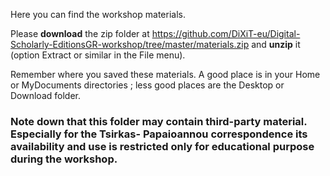 Here you can find the workshop materials.

Please **download** the zip folder at <https://github.com/DiXiT-eu/Digital-Scholarly-EditionsGR-workshop/tree/master/materials.zip> and **unzip** it (option Extract or similar in the File menu).

Remember where you saved these materials. A good place is in your Home or MyDocuments directories ; less good places are the Desktop or Download folder.


<h3>Note down that this folder may contain third-party material. Especially for the Tsirkas- Papaioannou correspondence its availability and use is restricted only for educational purpose during the workshop. </h3>








